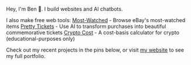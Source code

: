 <!--
**benhurley/benhurley** is a ✨ _special_ ✨ repository because its `README.md` (this file) appears on your GitHub profile. 
-->

Hey, I'm Ben 👋. I build websites and AI chatbots.

I also make free web tools:
[Most-Watched](https://mostwatched.justben.fyi) - Browse eBay's most-watched items
[Pretty Tickets](https://prettytickets.com) - Use AI to transform purchases into beautiful commemorative tickets
[Crypto Cost](https://cryptocost.justben.fyi) - A cost-basis calculator for crypto (educational-purposes only)

Check out my recent projects in the pins below, or visit [my website](https://benhurley.dev) to see my full portfolio.
